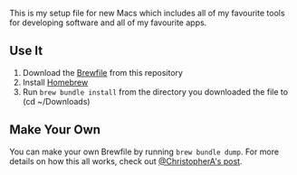 This is my setup file for new Macs which includes all of my favourite tools for developing software and all of my favourite apps.

## Use It
1. Download the [Brewfile](/Brewfile/raw) from this repository
2. Install [Homebrew](https://brew.sh)
3. Run `brew bundle install` from the directory you downloaded the file to (cd ~/Downloads)

## Make Your Own
You can make your own Brewfile by running `brew bundle dump`. For more details on how this all works, check out [@ChristopherA's post](https://gist.github.com/ChristopherA/a579274536aab36ea9966f301ff14f3f).
